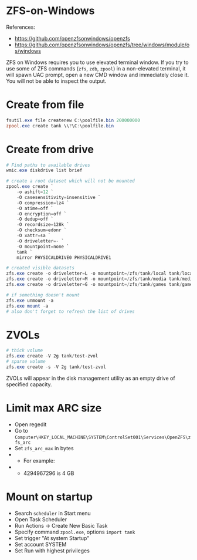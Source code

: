 
# ZFS-on-Windows

References:
- https://github.com/openzfsonwindows/openzfs
- https://github.com/openzfsonwindows/openzfs/tree/windows/module/os/windows

ZFS on Windows requires you to use elevated terminal window.
If you try to use some of ZFS commands (`zfs`, `zdb`, `zpool`) in a non-elevated terminal,
it will spawn UAC prompt, open a new CMD window and immediately close it.
You will not be able to inspect the output.

# Create from file

```powershell
fsutil.exe file createnew C:\poolfile.bin 200000000
zpool.exe create tank \\?\C:\poolfile.bin
```

# Create from drive

```powershell
# Find paths to available drives
wmic.exe diskdrive list brief

# create a root dataset which will not be mounted
zpool.exe create `
    -o ashift=12 `
    -O casesensitivity=insensitive `
    -O compression=lz4 `
    -O atime=off `
    -O encryption=off `
    -O dedup=off `
    -O recordsize=128k `
    -O checksum=edonr `
    -O xattr=sa `
    -O driveletter=- `
    -O mountpoint=none `
    tank `
    mirror PHYSICALDRIVE0 PHYSICALDRIVE1

# created visible datasets
zfs.exe create -o driveletter=L -o mountpoint=/zfs/tank/local tank/local
zfs.exe create -o driveletter=M -o mountpoint=/zfs/tank/media tank/media
zfs.exe create -o driveletter=G -o mountpoint=/zfs/tank/games tank/games

# if something doesn't mount
zfs.exe unmount -a
zfs.exe mount -a
# also don't forget to refresh the list of drives
```

# ZVOLs

```powershell
# thick volume
zfs.exe create -V 2g tank/test-zvol
# sparse volume
zfs.exe create -s -V 2g tank/test-zvol
```

ZVOLs will appear in the disk management utility
as an empty drive of specified capacity.

# Limit max ARC size

- Open regedit
- Go to `Computer\HKEY_LOCAL_MACHINE\SYSTEM\ControlSet001\Services\OpenZFS\zfs_arc`
- Set `zfs_arc_max` in bytes
- - For example:
- - 4294967296 is 4 GB

# Mount on startup

- Search `scheduler` in Start menu
- Open Task Scheduler
- Run Actions -> Create New Basic Task
- Specify command `zpool.exe`, options `import tank`
- Set trigger "At system Startup"
- Set account SYSTEM
- Set Run with highest privileges
